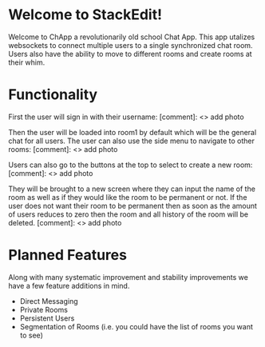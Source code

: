 # Welcome to StackEdit!

Welcome to ChApp a revolutionarily old school Chat App. This app utalizes websockets to connect multiple users to a single synchronized chat room. Users also have the ability to move to different rooms and create rooms at their whim. 

# Functionality
First the user will sign in with their username: 
[comment]: <> add photo

Then the user will be loaded into room1 by default which will be the general chat for all users. The user can also use the side menu to navigate to other rooms: 
[comment]: <> add photo

Users can also go to the buttons at the top to select to create a new room: 
[comment]: <> add photo

They will be brought to a new screen where they can input the name of the room as well as if they would like the room to be permanent or not. If the user does not want their room to be permanent then as soon as the amount of users reduces to zero then the room and all history of the room will be deleted. 
[comment]: <> add photo

# Planned Features
Along with many systematic improvement and stability improvements we have a few feature additions in mind.
- Direct Messaging 
- Private Rooms
- Persistent Users 
- Segmentation of Rooms (i.e. you could have the list of rooms you want to see)
